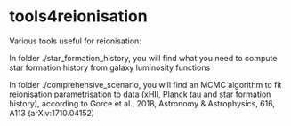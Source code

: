 # tools4reionisation
Various tools useful for reionisation: 

In folder ./star_formation_history, you will find what you need to compute star formation history from galaxy luminosity functions

In folder ./comprehensive_scenario, you will find an MCMC algorithm to fit reionisation parametrisation to data (xHII, Planck tau and star formation history), according to  Gorce et al., 2018, Astronomy & Astrophysics, 616, A113 (arXiv:1710.04152)
